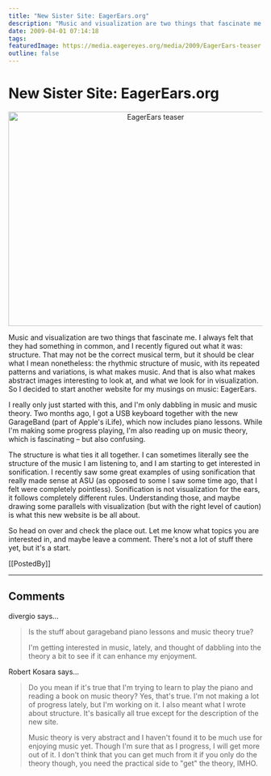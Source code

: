 ```yaml
---
title: "New Sister Site: EagerEars.org"
description: "Music and visualization are two things that fascinate me. I always felt that they had something in common, and I recently figured out what it was: structure. That may not be the correct musical term, but it should be clear what I mean nonetheless: the rhythmic structure of music, with its repeated patterns and variations, is what makes music. And that is also what makes abstract images interesting to look at, and what we look for in visualization. So I decided to start another website for my musings on music: EagerEars."
date: 2009-04-01 07:14:18
tags: 
featuredImage: https://media.eagereyes.org/media/2009/EagerEars-teaser.jpg
outline: false
---
```


# New Sister Site: EagerEars.org

<p align="center"><img src="https://media.eagereyes.org/media/2009/EagerEars-teaser.jpg" border="0" alt="EagerEars teaser" width="568" height="424" /></p>

Music and visualization are two things that fascinate me. I always felt that they had something in common, and I recently figured out what it was: structure. That may not be the correct musical term, but it should be clear what I mean nonetheless: the rhythmic structure of music, with its repeated patterns and variations, is what makes music. And that is also what makes abstract images interesting to look at, and what we look for in visualization. So I decided to start another website for my musings on music: EagerEars.

I really only just started with this, and I'm only dabbling in music and music theory. Two months ago, I got a USB keyboard together with the new GarageBand (part of Apple's iLife), which now includes piano lessons. While I'm making some progress playing, I'm also reading up on music theory, which is fascinating &ndash; but also confusing.

The structure is what ties it all together. I can sometimes literally see the structure of the music I am listening to, and I am starting to get interested in sonification. I recently saw some great examples of using sonification that really made sense at ASU (as opposed to some I saw some time ago, that I felt were completely pointless). Sonification is not visualization for the ears, it follows completely different rules. Understanding those, and maybe drawing some parallels with visualization (but with the right level of caution) is what this new website is be all about.

So head on over and check the place out. Let me know what topics you are interested in, and maybe leave a comment. There's not a lot of stuff there yet, but it's a start.

[[PostedBy]]

<aside class="comments">

---
## Comments

divergio says…
>	<p>Is the stuff about garageband piano lessons and music theory true?</p>
>	<p>I'm getting interested in music, lately, and thought of dabbling into the theory a bit to see if it can enhance my enjoyment.</p>

Robert Kosara says…
>	<p>Do you mean if it's true that I'm trying to learn to play the piano and reading a book on music theory? Yes, that's true. I'm not making a lot of progress lately, but I'm working on it. I also meant what I wrote about structure. It's basically all true except for the description of the new site.</p>
>	<p>Music theory is very abstract and I haven't found it to be much use for enjoying music yet. Though I'm sure that as I progress, I will get more out of it. I don't think that you can get much from it if you only do the theory though, you need the practical side to "get" the theory, IMHO.</p>

</aside>

